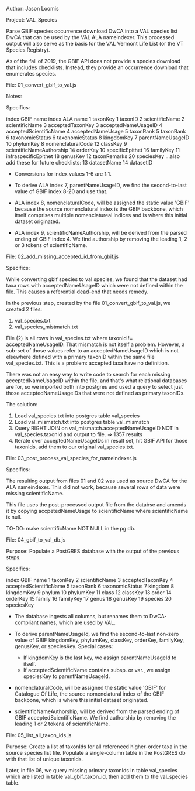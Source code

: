   Author: Jason Loomis

  Project: VAL_Species

  Parse GBIF species occurrence download DwCA into a VAL species list DwCA that 
  can be used by the VAL ALA nameindexer. This processed output will also serve
  as the basis for the VAL Vermont Life List (or the VT Species Registry).

  As of the fall of 2019, the GBIF API does not provide a species download that
  includes checklists. Instead, they provide an occurrence download that
  enumerates species.

  File: 01_convert_gbif_to_val.js

  Notes:

  Specifics:

  index GBIF name              index	ALA name
  1  taxonKey                  1	taxonID
  2  scientificName            2	scientificName
  3  acceptedTaxonKey          3	acceptedNameUsageID
  4  acceptedScientificName    4	acceptedNameUsage
  5  taxonRank                 5	taxonRank
  6  taxonomicStatus           6	taxonomicStatus
  8  kingdomKey	               7	parentNameUsageID
  10 phylumKey                 8	nomenclaturalCode
  12 classKey                  9	scientificNameAuthorship
  14 orderKey                  10	specificEpithet
  16 familyKey                 11	infraspecificEpithet
  18 genusKey                  12	taxonRemarks
  20 speciesKey
                              ...also add these for future checklists:
                              13  datasetName
                              14  datasetID

  - Conversions for index values 1-6 are 1:1.

  - To derive ALA index 7, parentNameUsageID, we find the second-to-last value of
  GBIF index 8-20 and use that.

  - ALA index 8, nomenclaturalCode, will be assigned the static value 'GBIF'
  because the source nomenclatural index is the GBIF backbone, which itself
  comprises multiple nomenclatureal indices and is where this initial dataset
  originated.

  - ALA index 9, scientificNameAuthorship, will be derived from the parsed ending
  of GBIF index 4. We find authorship by removing the leading 1, 2 or 3 tokens of
  scientificName.

  File: 02_add_missing_accepted_id_from_gbif.js

  Specifics:

  While converting gbif species to val species, we found that the dataset
  had taxa rows with acceptedNameUsageID which were not defined within the file.
  This causes a referential dead-end that needs remedy.

  In the previous step, created by the file 01_convert_gbif_to_val.js, we created
  2 files:

  1) val_species.txt
  2) val_species_mistmatch.txt

  File (2) is all rows in val_species.txt where taxonId != acceptedNameUsageID. That mismatch
  is not itself a problem. However, a sub-set of those values refer to an acceptedNameUsageID
  which is not elsewhere defined with a primary taxonID within the same file val_species.txt.
  This is a problem: accepted taxa have no definition.

  There was not an easy way to write code to search for each missing acceptedNameUsageID
  within the file, and that's what relational databases are for, so we imported both
  into postgres and used a query to select just those acceptedNameUsageIDs that were
  not defined as primary taxonIDs.

  The solution:

  1) Load val_species.txt into postgres table val_species
  2) Load val_mismatch.txt into postgres table val_mismatch
  3) Query RIGHT JOIN on val_mismatch.acceptedNameUsageID NOT in
  val_species.taxonId and output to file. => 1357 results
  4) Iterate over acceptedNameUsageIDs in result set, hit GBIF API for those
  taxonIds, add them to our original val_species.txt.

  File: 03_post_process_val_species_for_nameindexer.js

  Specifics:

  The resulting output from files 01 and 02 was used as source DwCA for the ALA
  nameindexer. This did not work, because several rows of data were missing
  scientificName.

  This file uses the post-processed output file from the databse and amends it
  by copying accpetedNameUsage to scientificName where scientificName is null.

  TO-DO: make scientificName NOT NULL in the pg db.

  File: 04_gbif_to_val_db.js

  Purpose: Populate a PostGRES database with the output of the previous steps.

  Specifics:

  index GBIF name
  1  taxonKey
  2  scientificName
  3  acceptedTaxonKey
  4  acceptedScientificName
  5  taxonRank
  6  taxonomicStatus
  7  kingdom
	8  kingdomKey
  9  phylum
	10 phylumKey
  11 class
	12 classKey
  13 order
  14 orderKey
  15 family
  16 familyKey
  17 genus
  18 genusKey
  19 species
  20 speciesKey

  - The database ingests all columns, but renames them to DwCA-compliant names,
  which are used by VAL.

  - To derive parentNameUsageId, we find the second-to-last non-zero value of
  GBIF kingdomKey, phylumKey, classKey, orderKey, familyKey, genusKey, or
  speciesKey. Special cases:

      - If kingdomKey is the last key, we assign parentNameUsageId to itself.
      - If acceptedScientificName contains subsp. or var., we assign speciesKey
      to parentNameUsageId.

  - nomenclaturalCode, will be assigned the static value 'GBIF' for
  Catalogue Of Life, the source nomenclatural index of the GBIF backbone, which
  is where this initial dataset originated.

  - scientificNameAuthorship, will be derived from the parsed ending of GBIF
  acceptedScientificName. We find authorship by removing the leading 1 or 2
  tokens of scientificName.

  File: 05_list_all_taxon_ids.js

  Purpose: Create a list of taxonIds for all referenced higher-order taxa in the
  source species list file. Populate a single-column table in the PostGRES db
  with that list of unique taxonIds.

  Later, in file 06, we query missing primary taxonIds in table val_species which
  are listed in table val_gbif_taxon_id, then add them to the val_species table.

